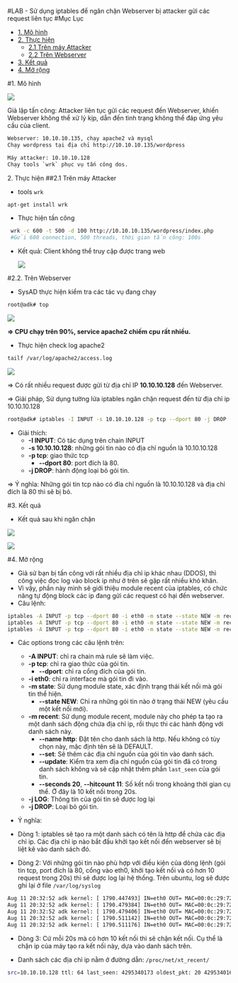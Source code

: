 #LAB - Sử dụng iptables để ngăn chặn Webserver bị attacker gửi các request liên tục
#Mục Lục
- [1. Mô hình](#mohinh)
- [2. Thực hiện](#thuchien)
  - [2.1 Trên máy Attacker](#attacker)
  - [2.2 Trên Webserver](#webserver)
- [3. Kết quả](#ketqua)
- [4. Mở rộng](#morong)

<a name="mohinh"></a>
#1. Mô hình

![](http://i.imgur.com/tDAbv1U.jpg)

Giả lập tấn công:
Attacker liên tục gửi các request đến Webserver, khiến Webserver không thể xử lý kịp, dẫn đến tình trạng không thể đáp ứng yêu cầu của client.

```sh
Webserver: 10.10.10.135, chạy apache2 và mysql
Chạy wordpress tại địa chỉ http://10.10.10.135/wordpress

Máy attacker: 10.10.10.128
Chạy tools `wrk` phục vụ tấn công dos.
```

<a name="thuchien"></a>
2. Thực hiện
<a name="attacker"></a>
##2.1 Trên máy Attacker
- tools `wrk`
```sh
apt-get install wrk
```
- Thực hiện tấn công
```sh
 wrk -c 600 -t 500 -d 100 http://10.10.10.135/wordpress/index.php
 #Gửi 600 connection, 500 threads, thời gian tấn công: 100s
 ```

- Kết quả: Client không thể truy cập được trang web

  ![](http://i.imgur.com/mfDEBVY.png)

<a name="webserver"></a>
 #2.2. Trên Webserver
 - SysAD thực hiện kiểm tra các tác vụ đang chạy
 ```sh
root@adk# top
 ```

 ![](http://image.prntscr.com/image/ea52ddce5ea34e60979fb3125a8ea080.png)

 **=> CPU chạy trên 90%, service apache2 chiếm cpu rất nhiều.**

- Thực hiện check log apache2
```sh
tailf /var/log/apache2/access.log
```
![](http://image.prntscr.com/image/3ba30017d4764e6798fc03d52aa0dceb.png)

=> Có rất nhiều request được gửi từ địa chỉ IP **10.10.10.128** đến Webserver.

=> Giải pháp, Sử dụng tường lửa iptables ngăn chặn request đến từ địa chỉ ip 10.10.10.128

```sh
root@adk# iptables -I INPUT -s 10.10.10.128 -p tcp --dport 80 -j DROP
```
- Giải thích:
	- **-I INPUT**: Có tác dụng trên chain INPUT
	- **-s 10.10.10.128**: những gói tin nào có địa chỉ nguồn là 10.10.10.128
	- **-p tcp**: giao thức tcp
		- **--dport 80**: port đích là 80.
	- **-j DROP**: hành động loại bỏ gói tin.

=> Ý nghĩa: Những gói tin tcp nào có đỉa chỉ nguồn là 10.10.10.128 và địa chỉ đích là 80 thì sẽ bị bỏ.

<a name="ketqua"></a>
#3. Kết quả
- Kết quả sau khi ngăn chặn

![](http://image.prntscr.com/image/d55f1e5baaec4ec99c304cfb7392a49f.png)


![](http://i.imgur.com/UHPJSiP.png)

<a name="morong"></a>
#4. Mở rộng
- Giả sử bạn bị tấn công với rất nhiều địa chỉ ip khác nhau (DDOS), thì công việc đọc log vào block ip như ở trên sẽ gặp rất nhiều khó khăn.
- Vì vậy, phần này mình sẽ giới thiệu module recent của iptables, có chức năng tự động block các ip đang gửi các request có hại đến webserver.
- Câu lệnh: 
```sh
iptables -A INPUT -p tcp --dport 80 -i eth0 -m state --state NEW -m recent --name http --set
iptables -A INPUT -p tcp --dport 80 -i eth0 -m state --state NEW -m recent --name http --update --seconds 20 --hitcount 11 -j LOG
iptables -A INPUT -p tcp --dport 80 -i eth0 -m state --state NEW -m recent --name http --update --seconds 20 --hitcount 11 -j DROP
```
- Các options trong các câu lệnh trên: 
	- **-A INPUT**: chỉ ra chain mà rule sẽ làm việc.
	- **-p tcp**: chỉ ra giao thức của gói tin.
		- **--dport**: chỉ ra cổng đích của gói tin.
	- **-i eth0**: chỉ ra interface mà gói tin đi vào.
	- **-m state**: Sử dụng module state, xác định trạng thái kết nối mà gói tin thể hiện. 
		- **--state NEW**: Chỉ ra những gói tin nào ở trạng thái NEW (yêu cầu một kết nối mới).
	- **-m recent**: Sử dụng module recent, module này cho phép ta tạo ra một danh sách động chứa địa chỉ ip, rồi thực thi các hành động với danh sách này.
		- **--name http**: Đặt tên cho danh sách là http. Nếu không có tùy chọn này, mặc định tên sẽ là DEFAULT.
		- **--set**: Sẽ thêm các địa chỉ nguồn của gói tin vào danh sách.
		- **--update**: Kiểm tra xem địa chỉ nguồn của gói tin đã có trong danh sách không và sẽ cập nhật thêm phần `last_seen` của gói tin.
		- **--seconds 20**, **--hitcount 11**: Số kết nối trong khoảng thời gian cụ thể. Ở đây là 10 kết nối trong 20s. 
	- **-j LOG**: Thông tin của gói tin sẽ được log lại
	- **-j DROP**: Loại bỏ gói tin.

- Ý nghĩa: 
- Dòng 1: iptables sẽ tạo ra một danh sách có tên là http để chứa các địa chỉ ip. Các địa chỉ ip nào bắt đầu khởi tạo kết nối đến webserver sẽ bị liệt kê vào danh sách đó.
- Dòng 2: Với những gói tin nào phù hợp với điều kiện của dòng lệnh (gói tin tcp, port đích là 80, cổng vào eth0, khởi tạo kết nối và có hơn 10 request trong 20s) thì sẽ được log lại hệ thống. Trên ubuntu, log sẽ được ghi lại ở file `/var/log/syslog`
```sh
Aug 11 20:32:52 adk kernel: [ 1790.447493] IN=eth0 OUT= MAC=00:0c:29:72:70:88:00:0c:29:6c:49:47:08:00 SRC=10.10.10.128 DST=10.10.10.200 LEN=60 TOS=0x00 PREC=0x00 TTL=64 ID=15139 DF PROTO=TCP SPT=43588 DPT=80 WINDOW=29200 RES=0x00 SYN URGP=0 
Aug 11 20:32:52 adk kernel: [ 1790.479384] IN=eth0 OUT= MAC=00:0c:29:72:70:88:00:0c:29:6c:49:47:08:00 SRC=10.10.10.128 DST=10.10.10.200 LEN=60 TOS=0x00 PREC=0x00 TTL=64 ID=18977 DF PROTO=TCP SPT=43592 DPT=80 WINDOW=29200 RES=0x00 SYN URGP=0 
Aug 11 20:32:52 adk kernel: [ 1790.479406] IN=eth0 OUT= MAC=00:0c:29:72:70:88:00:0c:29:6c:49:47:08:00 SRC=10.10.10.128 DST=10.10.10.200 LEN=60 TOS=0x00 PREC=0x00 TTL=64 ID=3903 DF PROTO=TCP SPT=43590 DPT=80 WINDOW=29200 RES=0x00 SYN URGP=0 
Aug 11 20:32:52 adk kernel: [ 1790.511142] IN=eth0 OUT= MAC=00:0c:29:72:70:88:00:0c:29:6c:49:47:08:00 SRC=10.10.10.128 DST=10.10.10.200 LEN=60 TOS=0x00 PREC=0x00 TTL=64 ID=41628 DF PROTO=TCP SPT=43594 DPT=80 WINDOW=29200 RES=0x00 SYN URGP=0 
Aug 11 20:32:52 adk kernel: [ 1790.511176] IN=eth0 OUT= MAC=00:0c:29:72:70:88:00:0c:29:6c:49:47:08:00 SRC=10.10.10.128 DST=10.10.10.200 LEN=60 TOS=0x00 PREC=0x00 TTL=64 ID=569 DF PROTO=TCP SPT=43596 DPT=80 WINDOW=29200 RES=0x00 SYN URGP=0 
```
- Dòng 3: Cứ mỗi 20s mà có hơn 10 kết nối thì sẽ chặn kết nối. Cụ thể là chặn ip của máy tạo ra kết nối này, dựa vào danh sách trên.


- Danh sách các địa chỉ ip nằm ở đường dẫn: `/proc/net/xt_recent/`
```sh
src=10.10.10.128 ttl: 64 last_seen: 4295340173 oldest_pkt: 20 4295340165, 4295340165, 4295340165, 4295340165, 4295340165, 4295340165, 4295340165, 4295340165, 4295340165, 4295340165, 4295340165, 4295340173, 4295340173, 4295340173, 4295340173, 4295340173, 4295340173, 4295340173, 4295340173, 4295340173
```


